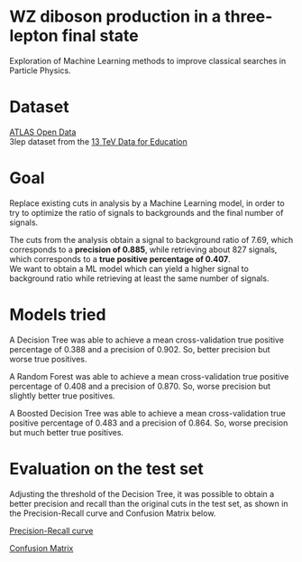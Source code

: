# WZ diboson production in a three-lepton final state
Exploration of Machine Learning methods to improve classical searches in Particle Physics.

# Dataset
[ATLAS Open Data](https://opendata.atlas.cern/)  
3lep dataset from the [13 TeV Data for Education](https://opendata.atlas.cern/docs/documentation/overview_data/data_education_2020)

# Goal
Replace existing cuts in analysis by a Machine Learning model, in order to try to optimize the ratio of signals to backgrounds and the final number of signals.

The cuts from the analysis obtain a signal to background ratio of 7.69, which corresponds to a **precision of 0.885**, while retrieving about 827 signals, which corresponds to a **true positive percentage of 0.407**.  
We want to obtain a ML model which can yield a higher signal to background ratio while retrieving at least the same number of signals.

# Models tried

A Decision Tree was able to achieve a mean cross-validation true positive percentage of 0.388 and a precision of 0.902. So, better precision but worse true positives.

A Random Forest was able to achieve a mean cross-validation true positive percentage of 0.408 and a precision of 0.870. So, worse precision but slightly better true positives.

A Boosted Decision Tree was able to achieve a mean cross-validation true positive percentage of 0.483 and a precision of 0.864. So, worse precision but much better true positives.

# Evaluation on the test set

Adjusting the threshold of the Decision Tree, it was possible to obtain a better precision and recall than the original cuts in the test set, as shown in the Precision-Recall curve and Confusion Matrix below.

[Precision-Recall curve](./figs/dt_prec_rec_curve.png)

[Confusion Matrix](./figs/dt_confusion_matrix.png)